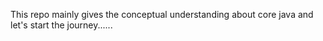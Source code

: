 This repo mainly gives the conceptual understanding about core java and let's start the journey......

